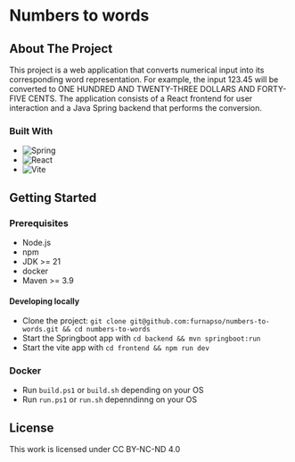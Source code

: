 # Numbers to words
## About The Project
This project is a web application that converts numerical input into its corresponding word representation. For example, the input 123.45 will be converted to ONE HUNDRED AND TWENTY-THREE DOLLARS AND FORTY-FIVE CENTS. The application consists of a React frontend for user interaction and a Java Spring backend that performs the conversion.

### Built With
* ![Spring](https://img.shields.io/badge/spring-%236DB33F.svg?style=for-the-badge&logo=spring&logoColor=white)
* ![React](https://img.shields.io/badge/react-%2320232a.svg?style=for-the-badge&logo=react&logoColor=%2361DAFB)
* ![Vite](https://img.shields.io/badge/vite-%23646CFF.svg?style=for-the-badge&logo=vite&logoColor=white)

## Getting Started
### Prerequisites
* Node.js
* npm
* JDK >= 21
* docker
* Maven >= 3.9

#### Developing locally
- Clone the project: `git clone git@github.com:furnapso/numbers-to-words.git && cd numbers-to-words`
- Start the Springboot app with `cd backend && mvn springboot:run`
- Start the vite app with `cd frontend && npm run dev`

### Docker
- Run `build.ps1` or `build.sh` depending on your OS
- Run `run.ps1` or `run.sh` depenndinng on your OS

## License
This work is licensed under CC BY-NC-ND 4.0 